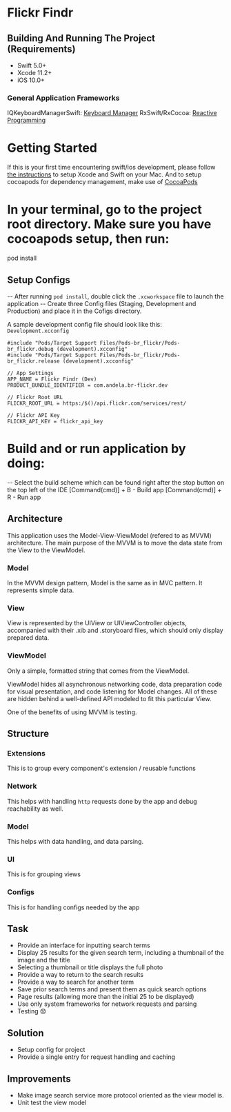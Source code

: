 # Flickr Findr

## Building And Running The Project (Requirements)
* Swift 5.0+
* Xcode 11.2+
* iOS 10.0+

### General Application Frameworks
IQKeyboardManagerSwift: [Keyboard Manager](https://github.com/hackiftekhar/IQKeyboardManager)
RxSwift/RxCocoa: [Reactive Programming](https://github.com/ReactiveX/RxSwift)

# Getting Started
If this is your first time encountering swift/ios development, please follow [the instructions](https://developer.apple.com/support/xcode/) to setup Xcode and Swift on your Mac. And to setup cocoapods for dependency management, make use of [CocoaPods](https://guides.cocoapods.org/using/getting-started.html#getting-started)

# In your terminal, go to the project root directory. Make sure you have cocoapods setup, then run:
pod install

## Setup Configs
-- After running `pod install`, double click the `.xcworkspace` file to launch the application
-- Create three Config files (Staging, Development and Production) and place it in the Cofigs directory.

A sample development config file should look like this:
`Development.xcconfig`
```
#include "Pods/Target Support Files/Pods-br_flickr/Pods-br_flickr.debug (development).xcconfig"
#include "Pods/Target Support Files/Pods-br_flickr/Pods-br_flickr.release (development).xcconfig"

// App Settings
APP_NAME = Flickr Findr (Dev)
PRODUCT_BUNDLE_IDENTIFIER = com.andela.br-flickr.dev

// Flickr Root URL
FLICKR_ROOT_URL = https:/$()/api.flickr.com/services/rest/

// Flickr API Key
FLICKR_API_KEY = flickr_api_key
```

# Build and or run application by doing:
-- Select the build scheme which can be found right after the stop button on the top left of the IDE
[Command(cmd)] + B - Build app
[Command(cmd)] + R - Run app

## Architecture
This application uses the Model-View-ViewModel (refered to as MVVM) architecture. The main purpose of the MVVM is to move the data state from the View to the ViewModel.

### Model
In the MVVM design pattern, Model is the same as in MVC pattern. It represents simple data.

### View
View is represented by the UIView or UIViewController objects, accompanied with their .xib and .storyboard files, which should only display prepared data. 

### ViewModel
Only a simple, formatted string that comes from the ViewModel.

ViewModel hides all asynchronous networking code, data preparation code for visual presentation, and code listening for Model changes. All of these are hidden behind a well-defined API modeled to fit this particular View.

One of the benefits of using MVVM is testing.

## Structure

### Extensions
This is to group every component's extension / reusable functions

### Network
This helps with handling `http` requests done by the app and debug reachability as well.

### Model
This helps with data handling, and data parsing.

### UI
This is for grouping views

### Configs
This is for handling configs needed by the app

## Task
* Provide an interface for inputting search terms
* Display 25 results for the given search term, including a thumbnail of the image and the title
* Selecting a thumbnail or title displays the full photo
* Provide a way to return to the search results
* Provide a way to search for another term
* Save prior search terms and present them as quick search options
* Page results (allowing more than the initial 25 to be displayed)
* Use only system frameworks for network requests and parsing
* Testing 😞 

## Solution
* Setup config for project
* Provide a single entry for request handling and caching

## Improvements
* Make image search service more protocol oriented as the view model is.
* Unit test the view model
